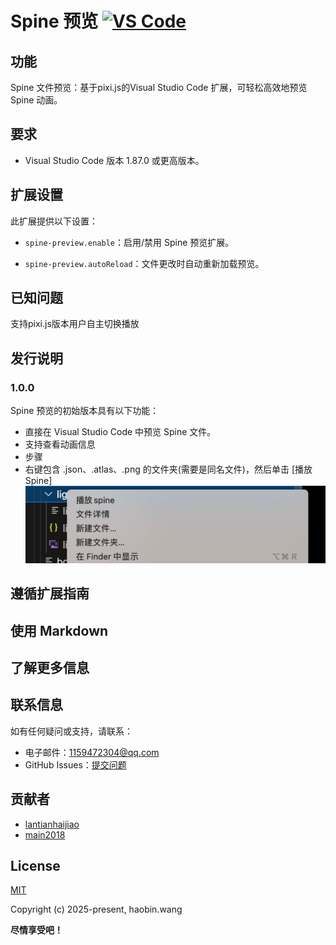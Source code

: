 <!--
 * @Author: haobin.wang
 * @Date: 2025-03-31 10:53:51
 * @LastEditors: haobin.wang
 * @LastEditTime: 2025-03-31 11:27:18
 * @Description: Do not edit
-->
# Spine 预览 [![VS Code](https://img.shields.io/badge/VS%20Code-Extension-blue)](https://marketplace.visualstudio.com/items?itemName=lantianhaijiao.spine-preview)

## 功能

Spine 文件预览：基于pixi.js的Visual Studio Code 扩展，可轻松高效地预览 Spine 动画。

## 要求
- Visual Studio Code 版本 1.87.0 或更高版本。

## 扩展设置

此扩展提供以下设置：

- `spine-preview.enable`：启用/禁用 Spine 预览扩展。

- `spine-preview.autoReload`：文件更改时自动重新加载预览。

## 已知问题
支持pixi.js版本用户自主切换播放

## 发行说明

### 1.0.0
Spine 预览的初始版本具有以下功能：

- 直接在 Visual Studio Code 中预览 Spine 文件。
- 支持查看动画信息
- 步骤
- 右键​​包含 .json、.atlas、.png 的文件夹(需要是同名文件)，然后单击 [播放 Spine]
![例如](src/images/spine-preview.png)

## 遵循扩展指南

## 使用 Markdown

## 了解更多信息

## 联系信息

如有任何疑问或支持，请联系：

- 电子邮件：1159472304@qq.com
- GitHub Issues：[提交问题](https://github.com/lantianhaijiao)

## 贡献者
- [lantianhaijiao](https://github.com/lantianhaijiao)
- [main2018](https://github.com/main2018)

## License

[MIT](https://opensource.org/licenses/MIT)

Copyright (c) 2025-present, haobin.wang

**尽情享受吧！**